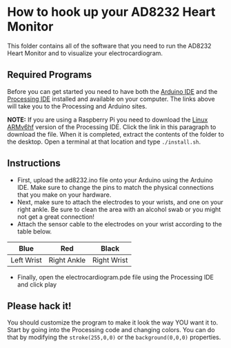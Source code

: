 # How to hook up your AD8232 Heart Monitor
This folder contains all of the software that you need to run the AD8232 Heart Monitor and to visualize your electrocardiogram.

## Required Programs
Before you can get started you need to have both the [Arduino IDE](https://www.arduino.cc) and the [Processing IDE](https://www.processing.org) installed and available on your computer. The links above will take you to the Processing and Arduino sites.

**NOTE:** If you are using a Raspberry Pi you need to download the [Linux ARMv6hf](http://download.processing.org/processing-3.3.5-linux-armv6hf.tgz) version of the Processing IDE. Click the link in this paragraph to download the file. When it is completed, extract the contents of the folder to the desktop. Open a terminal at that location and type `./install.sh`.

## Instructions
* First, upload the ad8232.ino file onto your Arduino using the Arduino IDE. Make sure to change the pins to match the physical connections that you make on your hardware.
* Next, make sure to attach the electrodes to your wrists, and one on your right ankle. Be sure to clean the area with an alcohol swab or you might not get a great connection!
* Attach the sensor cable to the electrodes on your wrist according to the table below.

| Blue      | Red         | Black      |
|:---------:|:-----------:|:----------:|
|Left Wrist | Right Ankle | Right Wrist|

* Finally, open the electrocardiogram.pde file using the Processing IDE and click play

## Please hack it!
You should customize the program to make it look the way YOU want it to. Start by going into the Processing code and changing colors. You can do that by modifying the `stroke(255,0,0)` or the `background(0,0,0)` properties.
